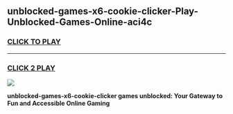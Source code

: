 
## unblocked-games-x6-cookie-clicker-Play-Unblocked-Games-Online-aci4c
<h3>
<a href="https://premium76.site?title=unblocked-games-x6-cookie-clicker&ref=25A">CLICK TO PLAY</a></h3>
<hr>

<h3>
<a href="https://premium76.site?title=unblocked-games-x6-cookie-clicker&ref=25A">CLICK 2 PLAY</a>
  
</h3>

<a href="https://premium76.site?title=unblocked-games-x6-cookie-clicker&ref=25A"><img src="https://clearcache.store/games.png"></a>


**unblocked-games-x6-cookie-clicker games unblocked: Your Gateway to Fun and Accessible Online Gaming**
